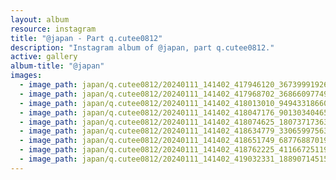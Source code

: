 ```yaml
---
layout: album
resource: instagram
title: "@japan - Part q.cutee0812"
description: "Instagram album of @japan, part q.cutee0812."
active: gallery
album-title: "@japan"
images:
  - image_path: japan/q.cutee0812/20240111_141402_417946120_367399919269556_1197403919795698247_n.jpg
  - image_path: japan/q.cutee0812/20240111_141402_417968702_3686609774961646_7523238800324915537_n.jpg
  - image_path: japan/q.cutee0812/20240111_141402_418013010_949433186607497_6772963844980048781_n.jpg
  - image_path: japan/q.cutee0812/20240111_141402_418047176_901303404654832_5979429617393370766_n.jpg
  - image_path: japan/q.cutee0812/20240111_141402_418074625_1807371736359879_6336866464676977113_n.jpg
  - image_path: japan/q.cutee0812/20240111_141402_418634779_3306599756309563_7800497830957678251_n.jpg
  - image_path: japan/q.cutee0812/20240111_141402_418651749_687768870191441_7335151426278371320_n.jpg
  - image_path: japan/q.cutee0812/20240111_141402_418762225_411667251195722_7325658273015073136_n.jpg
  - image_path: japan/q.cutee0812/20240111_141402_419032331_1889071451510325_5822116782023179807_n.jpg
---
```

